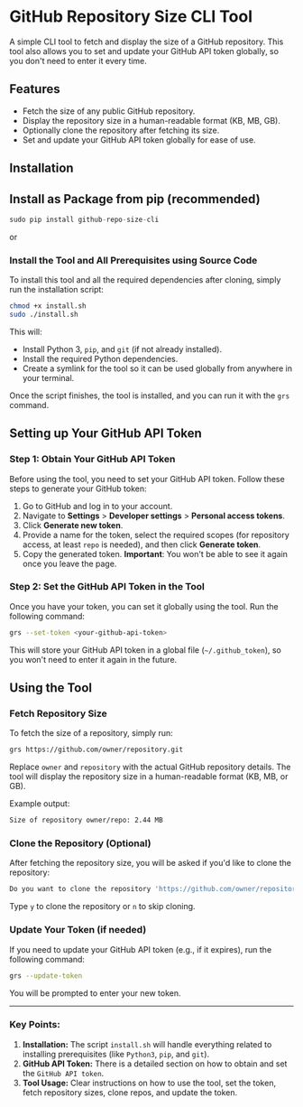 
# GitHub Repository Size CLI Tool

A simple CLI tool to fetch and display the size of a GitHub repository. This tool also allows you to set and update your GitHub API token globally, so you don't need to enter it every time.

## Features

- Fetch the size of any public GitHub repository.
- Display the repository size in a human-readable format (KB, MB, GB).
- Optionally clone the repository after fetching its size.
- Set and update your GitHub API token globally for ease of use.

## Installation

## Install as Package from **pip** (recommended)
```python
sudo pip install github-repo-size-cli
```
or 

### Install the Tool and All Prerequisites using Source Code

To install this tool and all the required dependencies after cloning, simply run the installation script:

```bash
chmod +x install.sh
sudo ./install.sh
```
This will:

-   Install Python 3, `pip`, and `git` (if not already installed).
-   Install the required Python dependencies.
-   Create a symlink for the tool so it can be used globally from anywhere in your terminal.

Once the script finishes, the tool is installed, and you can run it with the `grs` command.

## Setting up Your GitHub API Token

### Step 1: Obtain Your GitHub API Token

Before using the tool, you need to set your GitHub API token. Follow these steps to generate your GitHub token:

1.  Go to GitHub and log in to your account.
2.  Navigate to **Settings** > **Developer settings** > **Personal access tokens**.
3.  Click **Generate new token**.
4.  Provide a name for the token, select the required scopes (for repository access, at least `repo` is needed), and then click **Generate token**.
5.  Copy the generated token. **Important**: You won't be able to see it again once you leave the page.

### Step 2: Set the GitHub API Token in the Tool

Once you have your token, you can set it globally using the tool. Run the following command:
```bash
grs --set-token <your-github-api-token>
```
This will store your GitHub API token in a global file (`~/.github_token`), so you won't need to enter it again in the future.

## Using the Tool

### Fetch Repository Size

To fetch the size of a repository, simply run:
```bash
grs https://github.com/owner/repository.git
```
Replace `owner` and `repository` with the actual GitHub repository details. The tool will display the repository size in a human-readable format (KB, MB, or GB).

Example output:
```bash
Size of repository owner/repo: 2.44 MB
```
### Clone the Repository (Optional)

After fetching the repository size, you will be asked if you'd like to clone the repository:
```bash
Do you want to clone the repository 'https://github.com/owner/repository.git'? (y/n):
```
Type `y` to clone the repository or `n` to skip cloning.

### Update Your Token (if needed)

If you need to update your GitHub API token (e.g., if it expires), run the following command:
```bash
grs --update-token
```
You will be prompted to enter your new token.

---
### Key Points: 
1. **Installation:** The script `install.sh` will handle everything related to installing prerequisites (like `Python3`, `pip`, and `git`). 
2. **GitHub API Token:** There is a detailed section on how to obtain and set the `GitHub API token`. 
3. **Tool Usage:** Clear instructions on how to use the tool, set the token, fetch repository sizes, clone repos, and update the token.
